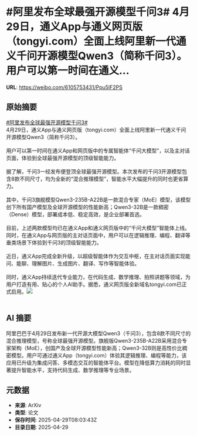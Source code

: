 # #阿里发布全球最强开源模型千问3# 4月29日，通义App与通义网页版（tongyi.com）全面上线阿里新一代通义千问开源模型Qwen3（简称千问3）。用户可以第一时间在通义...

**URL**: https://weibo.com/6105753431/Ppu5lF2PS

## 原始摘要

<a href="https://m.weibo.cn/search?containerid=231522type%3D1%26t%3D10%26q%3D%23%E9%98%BF%E9%87%8C%E5%8F%91%E5%B8%83%E5%85%A8%E7%90%83%E6%9C%80%E5%BC%BA%E5%BC%80%E6%BA%90%E6%A8%A1%E5%9E%8B%E5%8D%83%E9%97%AE3%23&amp;extparam=%23%E9%98%BF%E9%87%8C%E5%8F%91%E5%B8%83%E5%85%A8%E7%90%83%E6%9C%80%E5%BC%BA%E5%BC%80%E6%BA%90%E6%A8%A1%E5%9E%8B%E5%8D%83%E9%97%AE3%23" data-hide=""><span class="surl-text">#阿里发布全球最强开源模型千问3#</span></a> <br>4月29日，通义App与通义网页版（tongyi.com）全面上线阿里新一代通义千问开源模型Qwen3（简称千问3）。<br><br>用户可以第一时间在通义App和网页版中的专属智能体“千问大模型”，以及主对话页面，体验到全球最强开源模型的顶级智能能力。<br><br>据了解，千问3一经发布便登顶全球最强开源模型。本次发布的千问3开源模型包含8款不同尺寸，均为全新的“混合推理模型”，智能水平大幅提升的同时也更省算力。<br><br>其中，千问3旗舰模型Qwen3-235B-A22B是一款混合专家（MoE）模型，该模型创下所有国产模型及全球开源模型的性能新高；Qwen3-32B是一款稠密（Dense）模型，部署成本低、稳定高效，是企业部署首选。<br><br>目前，上述两款模型均已在通义App和通义网页版中的“千问大模型”智能体上线。同时，在通义App与网页版的主对话页面中，用户可以在逻辑推理、编程、翻译等垂类场景下体验到千问3的顶级智能能力。<br><br>近日，通义App完成全新升级，以超级智能体作为交互中枢，在主对话页面实现能问、能聊、理解图片、生成图片、翻译、写作等智能体验。<br><br>同时，通义App持续迭代专业能力，在代码生成、数学推理、拍照讲题等领域，为用户打造有用、贴心的个人AI助手。据悉，通义网页版全新域名tongyi.com已正式启用。<img style="" src="https://tvax2.sinaimg.cn/large/006Fd7o3gy1i0xjqehs4aj30ev0umaes.jpg" referrerpolicy="no-referrer"><br><br>

## AI 摘要

阿里巴巴于4月29日发布新一代开源大模型Qwen3（千问3），包含8款不同尺寸的混合推理模型，号称全球最强开源模型。旗舰版Qwen3-235B-A22B采用混合专家架构（MoE），创国产及全球开源模型性能新高；Qwen3-32B则是高性价比稠密模型。用户可通过通义App（tongyi.com）体验其逻辑推理、编程等能力，该应用已升级为集成问答、多模态交互的智能体平台。模型在降低算力消耗的同时显著提升智能水平，支持代码生成、数学推理等专业场景。

## 元数据

- **来源**: ArXiv
- **类型**: 论文
- **保存时间**: 2025-04-29T08:03:43Z
- **目录日期**: 2025-04-29
